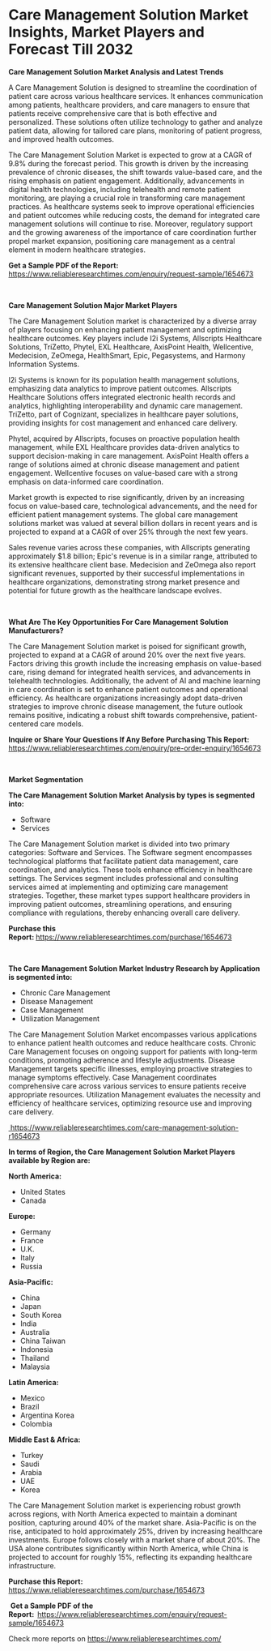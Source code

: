 <p><h1>Care Management Solution Market Insights, Market Players and Forecast Till 2032</h1></p><p><strong>Care Management Solution Market Analysis and Latest Trends</strong></p>
<p><p>A Care Management Solution is designed to streamline the coordination of patient care across various healthcare services. It enhances communication among patients, healthcare providers, and care managers to ensure that patients receive comprehensive care that is both effective and personalized. These solutions often utilize technology to gather and analyze patient data, allowing for tailored care plans, monitoring of patient progress, and improved health outcomes.</p><p>The Care Management Solution Market is expected to grow at a CAGR of 9.8% during the forecast period. This growth is driven by the increasing prevalence of chronic diseases, the shift towards value-based care, and the rising emphasis on patient engagement. Additionally, advancements in digital health technologies, including telehealth and remote patient monitoring, are playing a crucial role in transforming care management practices. As healthcare systems seek to improve operational efficiencies and patient outcomes while reducing costs, the demand for integrated care management solutions will continue to rise. Moreover, regulatory support and the growing awareness of the importance of care coordination further propel market expansion, positioning care management as a central element in modern healthcare strategies.</p></p>
<p><strong>Get a Sample PDF of the Report:&nbsp;</strong> <a href="https://www.reliableresearchtimes.com/enquiry/request-sample/1654673?utm_campaign=2583&utm_medium=2&utm_source=Github&utm_content=ia&utm_term=07032025&utm_id=care-management-solution">https://www.reliableresearchtimes.com/enquiry/request-sample/1654673</a></p>
<p>&nbsp;</p>
<p><strong>Care Management Solution Major Market Players</strong></p>
<p><p>The Care Management Solution market is characterized by a diverse array of players focusing on enhancing patient management and optimizing healthcare outcomes. Key players include I2i Systems, Allscripts Healthcare Solutions, TriZetto, Phytel, EXL Healthcare, AxisPoint Health, Wellcentive, Medecision, ZeOmega, HealthSmart, Epic, Pegasystems, and Harmony Information Systems.</p><p>I2i Systems is known for its population health management solutions, emphasizing data analytics to improve patient outcomes. Allscripts Healthcare Solutions offers integrated electronic health records and analytics, highlighting interoperability and dynamic care management. TriZetto, part of Cognizant, specializes in healthcare payer solutions, providing insights for cost management and enhanced care delivery.</p><p>Phytel, acquired by Allscripts, focuses on proactive population health management, while EXL Healthcare provides data-driven analytics to support decision-making in care management. AxisPoint Health offers a range of solutions aimed at chronic disease management and patient engagement. Wellcentive focuses on value-based care with a strong emphasis on data-informed care coordination.</p><p>Market growth is expected to rise significantly, driven by an increasing focus on value-based care, technological advancements, and the need for efficient patient management systems. The global care management solutions market was valued at several billion dollars in recent years and is projected to expand at a CAGR of over 25% through the next few years.</p><p>Sales revenue varies across these companies, with Allscripts generating approximately $1.8 billion; Epic's revenue is in a similar range, attributed to its extensive healthcare client base. Medecision and ZeOmega also report significant revenues, supported by their successful implementations in healthcare organizations, demonstrating strong market presence and potential for future growth as the healthcare landscape evolves.</p></p>
<p>&nbsp;</p>
<p><strong>What Are The Key Opportunities For Care Management Solution Manufacturers?</strong></p>
<p><p>The Care Management Solution market is poised for significant growth, projected to expand at a CAGR of around 20% over the next five years. Factors driving this growth include the increasing emphasis on value-based care, rising demand for integrated health services, and advancements in telehealth technologies. Additionally, the advent of AI and machine learning in care coordination is set to enhance patient outcomes and operational efficiency. As healthcare organizations increasingly adopt data-driven strategies to improve chronic disease management, the future outlook remains positive, indicating a robust shift towards comprehensive, patient-centered care models.</p></p>
<p><strong>Inquire or Share Your Questions If Any Before Purchasing This Report:</strong> <a href="https://www.reliableresearchtimes.com/enquiry/pre-order-enquiry/1654673?utm_campaign=2583&utm_medium=2&utm_source=Github&utm_content=ia&utm_term=07032025&utm_id=care-management-solution">https://www.reliableresearchtimes.com/enquiry/pre-order-enquiry/1654673</a></p>
<p>&nbsp;</p>
<p><strong>Market Segmentation</strong></p>
<p><strong>The Care Management Solution Market Analysis by types is segmented into:</strong></p>
<p><ul><li>Software</li><li>Services</li></ul></p>
<p><p>The Care Management Solution market is divided into two primary categories: Software and Services. The Software segment encompasses technological platforms that facilitate patient data management, care coordination, and analytics. These tools enhance efficiency in healthcare settings. The Services segment includes professional and consulting services aimed at implementing and optimizing care management strategies. Together, these market types support healthcare providers in improving patient outcomes, streamlining operations, and ensuring compliance with regulations, thereby enhancing overall care delivery.</p></p>
<p><strong>Purchase this Report:&nbsp;</strong><a href="https://www.reliableresearchtimes.com/purchase/1654673?utm_campaign=2583&utm_medium=2&utm_source=Github&utm_content=ia&utm_term=07032025&utm_id=care-management-solution">https://www.reliableresearchtimes.com/purchase/1654673</a></p>
<p>&nbsp;</p>
<p><strong>The Care Management Solution Market Industry Research by Application is segmented into:</strong></p>
<p><ul><li>Chronic Care Management</li><li>Disease Management</li><li>Case Management</li><li>Utilization Management</li></ul></p>
<p><p>The Care Management Solution Market encompasses various applications to enhance patient health outcomes and reduce healthcare costs. Chronic Care Management focuses on ongoing support for patients with long-term conditions, promoting adherence and lifestyle adjustments. Disease Management targets specific illnesses, employing proactive strategies to manage symptoms effectively. Case Management coordinates comprehensive care across various services to ensure patients receive appropriate resources. Utilization Management evaluates the necessity and efficiency of healthcare services, optimizing resource use and improving care delivery.</p></p>
<p><a href="https://www.reliableresearchtimes.com/care-management-solution-r1654673?utm_campaign=2583&utm_medium=2&utm_source=Github&utm_content=ia&utm_term=07032025&utm_id=care-management-solution">&nbsp;https://www.reliableresearchtimes.com/care-management-solution-r1654673</a></p>
<p><strong>In terms of Region, the Care Management Solution Market Players available by Region are:</strong></p>
<p>
    <p> <strong> North America: </strong>
        <ul>
            <li>United States</li>
            <li>Canada</li>
        </ul>
        </p> 
    <p> <strong> Europe: </strong>
        <ul>
            <li>Germany</li>
            <li>France</li>
            <li>U.K.</li>
            <li>Italy</li>
            <li>Russia</li>
        </ul>
        </p> 
    <p> <strong> Asia-Pacific: </strong>
        <ul>
            <li>China</li>
            <li>Japan</li>
            <li>South Korea</li>
            <li>India</li>
            <li>Australia</li>
            <li>China Taiwan</li>
            <li>Indonesia</li>
            <li>Thailand</li>
            <li>Malaysia</li>
        </ul>
        </p> 
    <p> <strong> Latin America: </strong>
        <ul>
            <li>Mexico</li>
            <li>Brazil</li>
            <li>Argentina Korea</li>
            <li>Colombia</li>
        </ul>
        </p> 
    <p> <strong> Middle East & Africa: </strong>
        <ul>
            <li>Turkey</li>
            <li>Saudi</li>
            <li>Arabia</li>
            <li>UAE</li>
            <li>Korea</li>
        </ul>
    </p>
    </p>
<p><p>The Care Management Solution market is experiencing robust growth across regions, with North America expected to maintain a dominant position, capturing around 40% of the market share. Asia-Pacific is on the rise, anticipated to hold approximately 25%, driven by increasing healthcare investments. Europe follows closely with a market share of about 20%. The USA alone contributes significantly within North America, while China is projected to account for roughly 15%, reflecting its expanding healthcare infrastructure.</p></p>
<p><strong>Purchase this Report: </strong><a href="https://www.reliableresearchtimes.com/purchase/1654673?utm_campaign=2583&utm_medium=2&utm_source=Github&utm_content=ia&utm_term=07032025&utm_id=care-management-solution">https://www.reliableresearchtimes.com/purchase/1654673</a></p>
<p>&nbsp;<strong>Get a Sample PDF of the Report:&nbsp;&nbsp;</strong><a href="https://www.reliableresearchtimes.com/enquiry/request-sample/1654673?utm_campaign=2583&utm_medium=2&utm_source=Github&utm_content=ia&utm_term=07032025&utm_id=care-management-solution">https://www.reliableresearchtimes.com/enquiry/request-sample/1654673</a></p>
<p><strong></strong></p>
<p>Check more reports on <a href="https://www.reliableresearchtimes.com/?utm_campaign=2583&utm_medium=2&utm_source=Github&utm_content=ia&utm_term=07032025&utm_id=care-management-solution">https://www.reliableresearchtimes.com/</a></p>